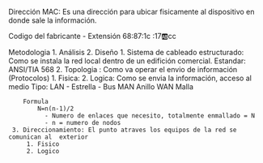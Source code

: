 Dirección MAC: Es una dirección para ubicar fisicamente al dispositivo en donde sale la información.

Codigo del fabricante - Extensión
    68:87:1c                          :17:ab:cc

Metodologia
	 1. Análisis
	 2. Diseño
		 1. Sistema de cableado estructurado: Como se instala la red local dentro de un edifición comercial.
			 Estandar: ANSI/TIA 568
		 2. Topologia : Como va operar el envio de información (Protocolos)
			 1. Fisica: 
			 2. Logica: Como se envia la información, acceso al medio
			Tipo:
				LAN
					- Estrella
					- Bus 
				MAN
					Anillo 
				WAN
					Malla

		Formula 
			N=n(n-1)/2
			  - Numero de enlaces que necesito, totalmente enmallado = N
			  - n = numero de nodos
	 3. Direccionamiento: El punto atraves los equipos de la red se comunican al  exterior 
		 1. Fisico
		 2. Logico
